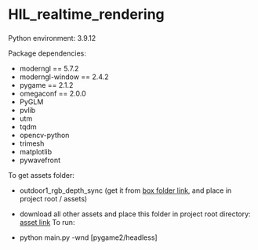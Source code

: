 # HIL_realtime_rendering

###
Python environment: 3.9.12

Package dependencies:

- moderngl == 5.7.2
- moderngl-window == 2.4.2
- pygame == 2.1.2
- omegaconf == 2.0.0
- PyGLM
- pvlib
- utm
- tqdm
- opencv-python
- trimesh
- matplotlib
- pywavefront

To get assets folder:
- outdoor1_rgb_depth_sync (get it from [box folder link](https://uofi.box.com/s/lru15arnv2mkt59m5ziw8wu1qv5yglsx), and place in project root / assets)
- download all other assets and place this folder in project root directory: [asset link](https://uofi.box.com/s/7h7w1jazgmgu7vpcrfnoackqt07axb2q)
To run:

- python main.py -wnd [pygame2/headless]
